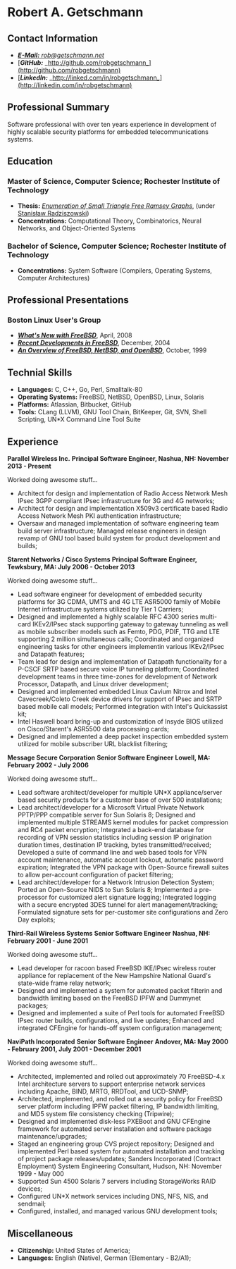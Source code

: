# Robert A. Getschmann

## Contact Information

* [***E-Mail:*** _rob@getschmann.net_](mailto:rob@getschmann.net)
* [***GitHub:*** _http://github.com/robgetschmann_](http://github.com/robgetschmann)
* [***LinkedIn:*** _http://linked.com/in/robgetschmann_](http://linkedin.com/in/robgetschmann)

## Professional Summary

Software professional with over ten years experience in development of
highly scalable security platforms for embedded telecommunications systems.

## Education

### Master of Science, Computer Science; Rochester Institute of Technology

* **Thesis:** [_Enumeration of Small Triangle Free Ramsey Graphs_](http://scholarworks.rit.edu/theses/328/),
  (under [Stanisław Radziszowski](http://www.cs.rit.edu/~spr/))
* **Concentrations:** Computational Theory, Combinatorics, Neural Networks,
  and Object-Oriented Systems

### Bachelor of Science, Computer Science; Rochester Institute of Technology

* **Concentrations:** System Software (Compilers, Operating Systems,
  Computer Architectures)

## Professional Presentations

### Boston Linux User's Group

* [**_What's New with FreeBSD_**](http://www.blu.org/cgi-bin/calendar/2008-apr), April, 2008
* [**_Recent Developments in FreeBSD_**](http://www.blu.org/cgi-bin/calendar/2004-dec), December, 2004
* [**_An Overview of FreeBSD, NetBSD, and OpenBSD_**](http://www.blu.org/cgi-bin/calendar/1999-oct), October, 1999

## Technial Skills

* **Languages:** C, C++, Go, Perl, Smalltalk-80
* **Operating Systems:** FreeBSD, NetBSD, OpenBSD, Linux, Solaris
* **Platforms:** Atlassian, Bitbucket, GitHub
* **Tools:** CLang (LLVM), GNU Tool Chain, BitKeeper, Git, SVN, Shell
  Scripting, UN*X Command Line Tool Suite

## Experience

**Parallel Wireless Inc.**
**Principal Software Engineer, Nashua, NH: November 2013 - Present**

Worked doing awesome stuff…

* Architect for design and implementation of Radio Access Network
  Mesh IPsec 3GPP compliant IPsec infrastructure for 3G and 4G networks;
* Architect for design and implementation X509v3 certificate based
  Radio Access Network Mesh PKI authentication infrastructure;
* Oversaw and managed implementation of software engineering team
  build server infrastructure; Managed release engineers in design
  revamp of GNU tool based build system for product development and
  builds;

**Starent Networks / Cisco Systems**
**Principal Software Engineer, Tewksbury, MA: July 2006 - October 2013**

Worked doing awesome stuff…

* Lead software engineer for development of embedded security platforms for
  3G CDMA, UMTS and 4G LTE ASR5000 family of Mobile Internet infrastructure
  systems utilized by Tier 1 Carriers;
* Designed and implemented a highly scalable RFC 4300 series
  multi-card IKEv2/IPsec stack supporting gateway to gateway tunneling
  as well as mobile subscriber models such as Femto, PDG, PDIF, TTG and
  LTE supporting 2 million simultaneous calls; Coordinated and organized
  engineering tasks for other engineers implementin various IKEv2/IPsec
  and Datapath features;
* Team lead for design and implementation of Datapath functionality
  for a P-CSCF SRTP based secure voice IP tunneling platform; Coordinated
  development teams in three time-zones for development of Network Processor,
  Datapath, and Linux driver development;
* Designed and implemented embedded Linux Cavium Nitrox and Intel
  Cavecreek/Coleto Creek device drivers for support of IPsec and SRTP based
  mobile call models; Performed integration with Intel's Quickassist kit;
* Intel Haswell board bring-up and customization of Insyde BIOS utilized
  on Cisco/Starent's ASR5500 data processing cards;
* Designed and implemented a deep packet inspection embedded system
  utilized for mobile subscriber URL blacklist filtering;

**Message Secure Corporation**
**Senior Software Engineer**
**Lowell, MA: February 2002 - July 2006**

Worked doing awesome stuff…

* Lead software architect/developer for multiple UN*X appliance/server
  based security products for a customer base of over 500 installations;
* Lead architect/developer for a Microsoft Virtual Private Network
  PPTP/PPP compatible server for Sun Solaris 8; Designed and implemented
  multiple STREAMS kernel modules for packet compression and RC4 packet
  encryption; Integrated a back-end database for recording of VPN session
  statistics including session IP origination duration times, destination
  IP tracking, bytes transmitted/received; Developed a suite of command line
  and web based tools for VPN account maintenance, automatic account lockout,
  automatic password expiration; Integrated the VPN package with Open-Source
  firewall suites to allow per-account configuration of packet filtering;
* Lead architect/developer for a Network Intrusion Detection System;
  Ported an Open-Source NIDS to Sun Solaris 8; Implemented a pre-processor
  for customized alert signature logging; Integrated logging with a secure
  encrypted 3DES tunnel for alert management/tracking; Formulated signature
  sets for per-customer site configurations and Zero Day exploits;

**Third-Rail Wireless Systems**
**Senior Software Engineer**
**Nashua, NH: February 2001 - June 2001**

Worked doing awesome stuff…

* Lead developer for racoon based FreeBSD IKE/IPsec wireless router
  appliance for replacement of the New Hampshire National Guard's
  state-wide frame relay network;
* Designed and implemented a system for automated packet filterin
  and bandwidth limiting based on the FreeBSD IPFW and Dummynet
  packages;
* Designed and implemented a suite of Perl tools for automated FreeBSD
  IPsec router builds, configurations, and live updates; Enhanced and
  integrated CFEngine for hands-off system configuration management;

**NaviPath Incorporated**
**Senior Software Engineer**
**Andover, MA: May 2000 - February 2001, July 2001 - December 2001**

Worked doing awesome stuff…

* Architected, implemented and rolled out approximately 70 FreeBSD-4.x
  Intel architecture servers to support enterprise network
  services including Apache, BIND, MRTG, RRDTool, and UCD-SNMP;
* Architected, implemented, and rolled out a security policy for
  FreeBSD server platform including IPFW packet filtering, IP bandwidth
  limiting, and MD5 system file consistency checking (Tripwire);
* Designed and implemented disk-less PXEBoot and GNU CFEngine framework
  for automated server installation and software package
  maintenance/upgrades;
* Staged an engineering group CVS project repository; Designed and
  implemented Perl based system for automated installation and
  tracking of project package releases/updates;
  Sanders Incorporated (Contract Employment)
  System Engineering Consultant, Hudson, NH: November 1999 - May 000
* Supported Sun 4500 Solaris 7 servers including StorageWorks RAID
  devices;
* Configured UN*X network services including DNS, NFS, NIS, and
  sendmail;
* Configured, installed, and managed various GNU development tools;

## Miscellaneous

* **Citizenship:** United States of America;
* **Languages:** English (Native), German (Elementary - B2/A1);
